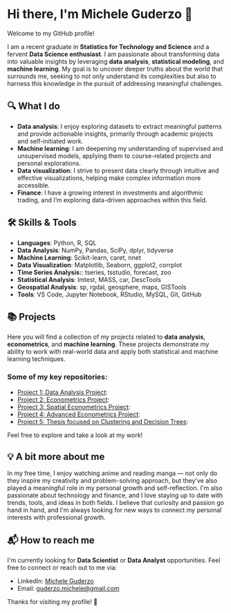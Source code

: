 # Hi there, I'm Michele Guderzo 👋

Welcome to my GitHub profile!

I am a recent graduate in **Statistics for Technology and Science** and a fervent **Data Science enthusiast**. I am passionate about transforming data into valuable insights by leveraging **data analysis**, **statistical modeling**, and **machine learning**. My goal is to uncover deeper truths about the world that surrounds me, seeking to not only understand its complexities but also to harness this knowledge in the pursuit of addressing meaningful challenges.

## 🔍 What I do

- **Data analysis**: I enjoy exploring datasets to extract meaningful patterns and provide actionable insights, primarily through academic projects and self-initiated work.
- **Machine learning**: I am deepening my understanding of supervised and unsupervised models, applying them to course-related projects and personal explorations.
- **Data visualization**: I strive to present data clearly through intuitive and effective visualizations, helping make complex information more accessible.
- **Finance**: I have a growing interest in investments and algorithmic trading, and I’m exploring data-driven approaches within this field.

## 🛠️ Skills & Tools

- **Languages**: Python, R, SQL
- **Data Analysis**: NumPy, Pandas, SciPy, dplyr, tidyverse
- **Machine Learning**: Scikit-learn, caret, nnet
- **Data Visualization**: Matplotlib, Seaborn, ggplot2, corrplot
- **Time Series Analysis:**: tseries, tsstudio, forecast, zoo
- **Statistical Analysis**: lmtest, MASS, car, DescTools
- **Geospatial Analysis**: sp, rgdal, geosphere, maps, GISTools
- **Tools**: VS Code, Jupyter Notebook, RStudio, MySQL, Git, GitHub

## 📚 Projects

Here you will find a collection of my projects related to **data analysis**, **econometrics**, and **machine learning**. These projects demonstrate my ability to work with real-world data and apply both statistical and machine learning techniques.

### Some of my key repositories:

- [Project 1: Data Analysis Project](link-to-project):
- [Project 2: Econometrics Project](link-to-project):
- [Project 3: Spatial Econometrics Project](link-to-project):
- [Project 4: Advanced Econometrics Project](link-to-project):
- [Project 5: Thesis focused on Clustering and Decision Trees](link-to-project):

Feel free to explore and take a look at my work!

## 💡 A bit more about me

In my free time, I enjoy watching anime and reading manga — not only do they inspire my creativity and problem-solving approach, but they’ve also played a meaningful role in my personal growth and self-reflection.
I'm also passionate about technology and finance, and I love staying up to date with trends, tools, and ideas in both fields.
I believe that curiosity and passion go hand in hand, and I'm always looking for new ways to connect my personal interests with professional growth.

## 📬 How to reach me

I'm currently looking for **Data Scientist** or **Data Analyst** opportunities. Feel free to connect or reach out to me via:

- LinkedIn: [Michele Guderzo](https://www.linkedin.com/in/micheleguderzo)
- Email: guderzo.michele@gmail.com

Thanks for visiting my profile! 🙌

<!-- ## 📊 GitHub Stats
![Michele's GitHub Stats](https://github-readme-stats.vercel.app/api?username=tuo-username&show_icons=true&hide_title=true&count_private=true&hide=prs&theme=radical)

## 🗣️ Most Used Languages
![Top Langs](https://github-readme-stats.vercel.app/api/top-langs/?username=tuo-username&layout=compact&theme=radical) -->
